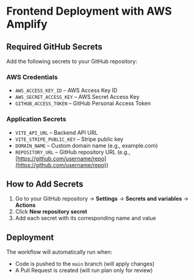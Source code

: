 # Frontend Deployment with AWS Amplify

## Required GitHub Secrets

Add the following secrets to your GitHub repository:

### AWS Credentials

* `AWS_ACCESS_KEY_ID` – AWS Access Key ID
* `AWS_SECRET_ACCESS_KEY` – AWS Secret Access Key
* `GITHUB_ACCESS_TOKEN` – GitHub Personal Access Token

### Application Secrets

* `VITE_API_URL` – Backend API URL
* `VITE_STRIPE_PUBLIC_KEY` – Stripe public key
* `DOMAIN_NAME` – Custom domain name (e.g., example.com)
* `REPOSITORY_URL` – GitHub repository URL (e.g., [https://github.com/username/repo](https://github.com/username/repo))

## How to Add Secrets

1. Go to your GitHub repository → **Settings** → **Secrets and variables** → **Actions**
2. Click **New repository secret**
3. Add each secret with its corresponding name and value

## Deployment

The workflow will automatically run when:

* Code is pushed to the `main` branch (will apply changes)
* A Pull Request is created (will run plan only for review)

